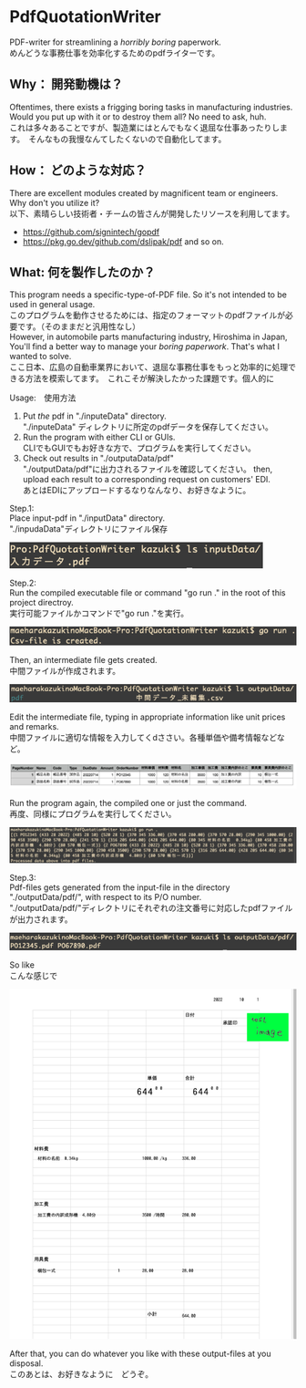 # PdfQuotationWriter
PDF-writer for streamlining a *horribly boring* paperwork.  
めんどうな事務仕事を効率化するためのpdfライターです。


## Why： 開発動機は？
Oftentimes, there exists a frigging boring tasks in manufacturing industries. Would you put up with it or to destroy them all? No need to ask, huh.<br>
これは多々あることですが、製造業にはとんでもなく退屈な仕事あったりします。　そんなもの我慢なんてしたくないので自動化してます。　　


## How： どのような対応？
There are excellent modules created by magnificent team or engineers. Why don't you utilize it?  
以下、素晴らしい技術者・チームの皆さんが開発したリソースを利用してます。  
- https://github.com/signintech/gopdf
- https://pkg.go.dev/github.com/dslipak/pdf
and so on.


## What: 何を製作したのか？
This program needs a specific-type-of-PDF file. So it's not intended to be used in general usage.<br>
このプログラムを動作させるためには、指定のフォーマットのpdfファイルが必要です。（そのままだと汎用性なし）　<br>
However, in automobile parts manufacturing industry, Hiroshima in Japan, You'll find a better way to manage your *boring paperwork*. That's what I wanted to solve.<br>
ここ日本、広島の自動車業界において、退屈な事務仕事をもっと効率的に処理できる方法を模索してます。　これこそが解決したかった課題です。個人的に<br>


Usage:　使用方法
1. Put *the* pdf in "./inputeData" directory.<br>
"./inputeData" ディレクトリに所定のpdfデータを保存してください。
2. Run the program with either CLI or GUIs.<br>
CLIでもGUIでもお好きな方で、プログラムを実行してください。
3. Check out results in "./outputaData/pdf"<br>
"./outputData/pdf"に出力されるファイルを確認してください。
then, upload each result to a corresponding request on customers' EDI.<br>
あとはEDIにアップロードするなりなんなり、お好きなように。


Step.1:  
Place input-pdf in "./inputData" directory.<br>
"./inpudaData"ディレクトリにファイル保存

![image_1](https://github.com/Kazuki-Maehara/PdfQuotationWriter/blob/image/image_1.png "image_1")


Step.2:  
Run the compiled executable file or command "go run ." in the root of this project directroy.<br>
実行可能ファイルかコマンドで"go run ."を実行。　

![image_2](https://github.com/Kazuki-Maehara/PdfQuotationWriter/blob/image/image_2.png "image_2")  

Then, an intermediate file gets created.<br>
中間ファイルが作成されます。

![image_3](https://github.com/Kazuki-Maehara/PdfQuotationWriter/blob/image/image_3.png "image_3")  

Edit the intermediate file, typing in appropriate information like unit prices and remarks.<br>
中間ファイルに適切な情報を入力してくdささい。各種単価や備考情報などなど。

![image_4](https://github.com/Kazuki-Maehara/PdfQuotationWriter/blob/image/image_4.png "image_4")  

Run the program again, the compiled one or just the command.<br>
再度、同様にプログラムを実行してください。

![image_5](https://github.com/Kazuki-Maehara/PdfQuotationWriter/blob/image/image_5.png "image_5")  


Step.3:  
Pdf-files gets generated from the input-file in the directory "./outputData/pdf/", with respect to its P/O number.<br>
"./outputData/pdf/"ディレクトリにそれぞれの注文番号に対応したpdfファイルが出力されます。

![image_6](https://github.com/Kazuki-Maehara/PdfQuotationWriter/blob/image/image_6.png "image_6")  

So like<br>
こんな感じで

![image_7](https://github.com/Kazuki-Maehara/PdfQuotationWriter/blob/image/image_7.png "image_7")  

After that, you can do whatever you like with these output-files at you disposal.<br>
このあとは、お好きなように　どうぞ。

